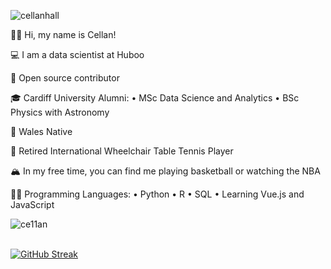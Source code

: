 ![cellanhall](https://road-to-kaggle-grandmaster.vercel.app/api/simple/cellanhall)

👋🏻 Hi, my name is Cellan! 

💻 I am a data scientist at Huboo

🚀 Open source contributor

🎓 Cardiff University Alumni: • MSc Data Science and Analytics • BSc Physics with Astronomy

🏴󠁧󠁢󠁷󠁬󠁳󠁿 Wales Native

🏓 Retired International Wheelchair Table Tennis Player

🏔 In my free time, you can find me playing basketball or watching the NBA

🤟🏻 Programming Languages: • Python • R • SQL • Learning Vue.js and JavaScript

<p><img align="left" src="https://github-readme-stats.vercel.app/api/top-langs?username=ce11an&&show_icons=true&title_color=ffffff&icon_color=bb2acf&text_color=daf7dc&bg_color=151515" alt="ce11an" /></p>

<br/>
<br/>

[![GitHub Streak](http://github-readme-streak-stats.herokuapp.com?user=ce11an&theme=vision-friendly-dark)](https://git.io/streak-stats)

<!---
Ce11an/Ce11an is a ✨ special ✨ repository because its `README.md` (this file) appears on your GitHub profile.
You can click the Preview link to take a look at your changes.
--->
